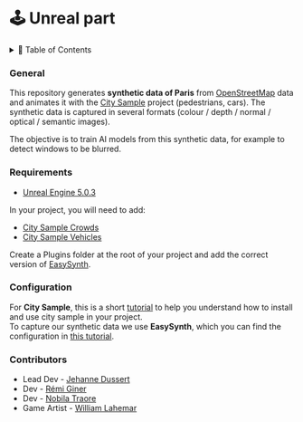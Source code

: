 # 🕹️ Unreal part

<details>
  <summary>📁 Table of Contents</summary>
  <ol>
    <li>
      <a href="#general">General</a>
    </li>
    <li>
      <a href="#requirements">Requirements</a>
    </li>
    <li><a href="#configuration">Configuration</a></li>
    <li><a href="#contributors">Contributors</a></li>
  </ol>
</details>

### General

This repository generates __synthetic data of Paris__ from [OpenStreetMap](https://www.openstreetmap.org) data and animates it with the [City Sample](https://www.unrealengine.com/marketplace/en-US/product/city-sample) project (pedestrians, cars). 
The synthetic data is captured in several formats (colour / depth / normal / optical / semantic images).<br/>

The objective is to train AI models from this synthetic data, for example to detect windows to be blurred.

### Requirements

- [Unreal Engine 5.0.3](https://www.unrealengine.com/fr/unreal-engine-5)

In your project, you will need to add:
- [City Sample Crowds](https://www.unrealengine.com/marketplace/en-US/product/city-sample-crowds)
- [City Sample Vehicles](https://www.unrealengine.com/marketplace/en-US/product/city-sample-vehicles)

Create a Plugins folder at the root of your project and add the correct version of [EasySynth](https://github.com/ydrive/EasySynth/tree/ue5.0).

### Configuration

For __City Sample__, this is a short [tutorial](https://www.youtube.com/watch?v=2LvUB3_PAhI) to help you understand how to install and use city sample in your project. <br/>
To capture our synthetic data we use __EasySynth__, which you can find the configuration in [this tutorial](https://www.reddit.com/r/MachineLearning/comments/s2yvyk/n_easysynth_unreal_engine_plugin_for_easy/).

### Contributors

- Lead Dev - [Jehanne Dussert](https://github.com/JehanneDussert/)
- Dev - [Rémi Giner](https://github.com/remisansfamine/)
- Dev - [Nobila Traore](https://github.com/notraore/)
- Game Artist - [William Lahemar](https://github.com/willocks)
